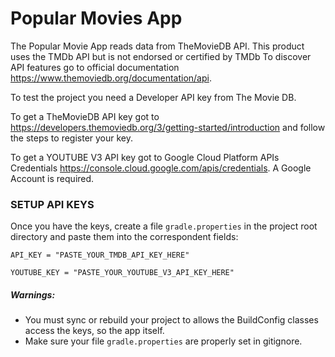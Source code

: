 # Popular Movies App
The Popular Movie App reads data from TheMovieDB API. This product uses the TMDb API but is not endorsed or certified by TMDb
To discover API features go to official documentation https://www.themoviedb.org/documentation/api.

To test the project you need a Developer API key from The Movie DB.

To get a TheMovieDB API key got to https://developers.themoviedb.org/3/getting-started/introduction
and follow the steps to register your key.




To get a YOUTUBE V3 API key got to Google Cloud Platform APIs Credentials
https://console.cloud.google.com/apis/credentials. A Google Account is required.

### SETUP API KEYS

Once you have the keys, create a file `gradle.properties` in the project root directory and paste them into the correspondent fields:

 `API_KEY = "PASTE_YOUR_TMDB_API_KEY_HERE"`

 `YOUTUBE_KEY = "PASTE_YOUR_YOUTUBE_V3_API_KEY_HERE"`


##### Warnings:
* You must sync or rebuild your project to allows the BuildConfig classes access the keys, so the app itself.
* Make sure your file `gradle.properties` are properly set in gitignore.



